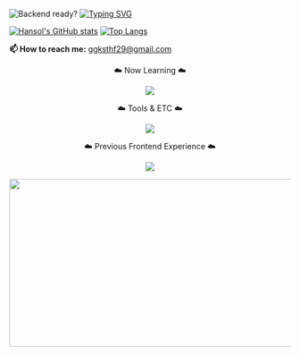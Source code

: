 ![Backend ready?](https://capsule-render.vercel.app/api?type=waving&height=270&section=header&text=Hello&fontSize=60&animation=twinkling&backgroundColor=000000&color=8EA3E3&fontColor=8EA3E3&v=2)
[![Typing SVG](https://readme-typing-svg.demolab.com?font=Fira+Code&weight=700&duration=3000&pause=1073&color=8EA3E3&background=FFFFFF00&width=435&lines=Backend+Focused+Developer.;Ready%3F%F0%9F%94%A5)](https://git.io/typing-svg)

[![Hansol's GitHub stats](https://github-readme-stats.vercel.app/api?username=hansolChoi29&show_icons=true&bg_color=000000&title_color=8ea3e3&text_color=8ea3e3&icon_color=8ea3e3&border_radius=10)](https://github.com/anuraghazra/github-readme-stats)
[![Top Langs](https://github-readme-stats.vercel.app/api/top-langs/?username=hansolChoi29&layout=compact&bg_color=000000&title_color=8ea3e3&text_color=8ea3e3&border_radius=10)](https://github.com/anuraghazra/github-readme-stats)
   <p><strong>📫 How to reach me:</strong> <a href="mailto:ggksthf29@gmail.com">ggksthf29@gmail.com</a></p>

<p>


<p align="center">☁️ <storn>Now Learning</storn> ☁️</p> <p align="center"> <img src="https://skillicons.dev/icons?i=java,spring,mysql,aws,githubactions" /> </p> <p align="center">☁️ Tools & ETC ☁️</p> <p align="center"> <img src="https://skillicons.dev/icons?i=git,github,vscode,idea" /> </p> <p align="center">☁️ Previous Frontend Experience ☁️</p> <p align="center"> <img src="https://skillicons.dev/icons?i=ts,react,nextjs" />  </p>

<p align="center">
<a href="https://www.gitanimals.org/en_US?utm_medium=image&utm_source=hansolChoi29&utm_content=farm">
<img
  src="https://render.gitanimals.org/farms/hansolChoi29"
  width="600"
  height="300"
/>
</a>
</p>



